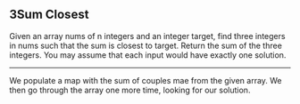 ## 3Sum Closest
Given an array nums of n integers and an integer target, find three integers in nums such that the sum is closest to target. Return the sum of the three integers. You may assume that each input would have exactly one solution.
- - -

We populate a map with the sum of couples mae from the given array. We then go through the array one more time, looking for our solution.
